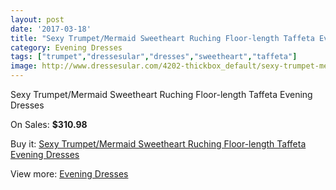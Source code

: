 ```yaml
---
layout: post
date: '2017-03-18'
title: "Sexy Trumpet/Mermaid Sweetheart Ruching Floor-length Taffeta Evening Dresses"
category: Evening Dresses
tags: ["trumpet","dressesular","dresses","sweetheart","taffeta"]
image: http://www.dressesular.com/4202-thickbox_default/sexy-trumpet-mermaid-sweetheart-ruching-floor-length-taffeta-evening-dresses.jpg
---
```

Sexy Trumpet/Mermaid Sweetheart Ruching Floor-length Taffeta Evening Dresses

On Sales: **$310.98**
<a href="https://www.dressesular.com/evening-dresses/1905-sexy-trumpet-mermaid-sweetheart-ruching-floor-length-taffeta-evening-dresses.html"><amp-img layout="responsive" width="600" height="600" src="//www.dressesular.com/4202-thickbox_default/sexy-trumpet-mermaid-sweetheart-ruching-floor-length-taffeta-evening-dresses.jpg" alt="Sexy Trumpet/Mermaid Sweetheart Ruching Floor-length Taffeta Evening Dresses 0" /></a>

Buy it: [Sexy Trumpet/Mermaid Sweetheart Ruching Floor-length Taffeta Evening Dresses](https://www.dressesular.com/evening-dresses/1905-sexy-trumpet-mermaid-sweetheart-ruching-floor-length-taffeta-evening-dresses.html "Sexy Trumpet/Mermaid Sweetheart Ruching Floor-length Taffeta Evening Dresses")

View more: [Evening Dresses](https://www.dressesular.com/8-evening-dresses "Evening Dresses")